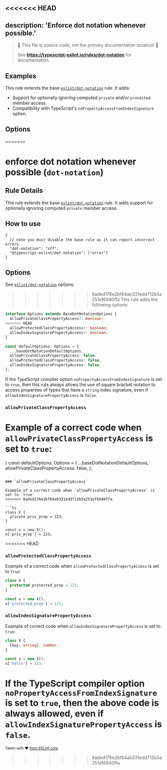 <<<<<<< HEAD
---
description: 'Enforce dot notation whenever possible.'
---

> 🛑 This file is source code, not the primary documentation location! 🛑
>
> See **https://typescript-eslint.io/rules/dot-notation** for documentation.

## Examples

This rule extends the base [`eslint/dot-notation`](https://eslint.org/docs/rules/dot-notation) rule.
It adds:

- Support for optionally ignoring computed `private` and/or `protected` member access.
- Compatibility with TypeScript's `noPropertyAccessFromIndexSignature` option.

## Options

=======
# enforce dot notation whenever possible (`dot-notation`)

## Rule Details

This rule extends the base [`eslint/dot-notation`](https://eslint.org/docs/rules/dot-notation) rule.
It adds support for optionally ignoring computed `private` member access.

## How to use

```cjson
{
  // note you must disable the base rule as it can report incorrect errors
  "dot-notation": "off",
  "@typescript-eslint/dot-notation": ["error"]
}
```

## Options

See [`eslint/dot-notation`](https://eslint.org/docs/rules/dot-notation#options) options.
>>>>>>> 8aded176e2bf64ab331edd712b5a251ef6940ffa
This rule adds the following options:

```ts
interface Options extends BaseDotNotationOptions {
  allowPrivateClassPropertyAccess?: boolean;
<<<<<<< HEAD
  allowProtectedClassPropertyAccess?: boolean;
  allowIndexSignaturePropertyAccess?: boolean;
}

const defaultOptions: Options = {
  ...baseDotNotationDefaultOptions,
  allowPrivateClassPropertyAccess: false,
  allowProtectedClassPropertyAccess: false,
  allowIndexSignaturePropertyAccess: false,
};
```

If the TypeScript compiler option `noPropertyAccessFromIndexSignature` is set to `true`, then this rule always allows the use of square bracket notation to access properties of types that have a `string` index signature, even if `allowIndexSignaturePropertyAccess` is `false`.

### `allowPrivateClassPropertyAccess`

Example of a correct code when `allowPrivateClassPropertyAccess` is set to `true`:
=======
}
const defaultOptions: Options = {
  ...baseDotNotationDefaultOptions,
  allowPrivateClassPropertyAccess: false,
};
```

### `allowPrivateClassPropertyAccess`

Example of a correct code when `allowPrivateClassPropertyAccess` is set to `true`
>>>>>>> 8aded176e2bf64ab331edd712b5a251ef6940ffa

```ts
class X {
  private priv_prop = 123;
}

const x = new X();
x['priv_prop'] = 123;
```

<<<<<<< HEAD
### `allowProtectedClassPropertyAccess`

Example of a correct code when `allowProtectedClassPropertyAccess` is set to `true`:

```ts
class X {
  protected protected_prop = 123;
}

const x = new X();
x['protected_prop'] = 123;
```

### `allowIndexSignaturePropertyAccess`

Example of correct code when `allowIndexSignaturePropertyAccess` is set to `true`:

```ts
class X {
  [key: string]: number;
}

const x = new X();
x['hello'] = 123;
```

If the TypeScript compiler option `noPropertyAccessFromIndexSignature` is set to `true`, then the above code is always allowed, even if `allowIndexSignaturePropertyAccess` is `false`.
=======
<sup>Taken with ❤️ [from ESLint core](https://github.com/eslint/eslint/blob/master/docs/rules/dot-notation.md)</sup>
>>>>>>> 8aded176e2bf64ab331edd712b5a251ef6940ffa
